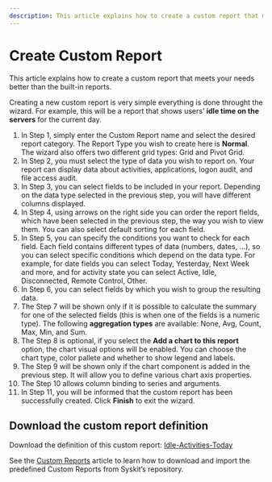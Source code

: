 ```yaml
---
description: This article explains how to create a custom report that meets your needs.
---
```


# Create Custom Report

This article explains how to create a custom report that meets your needs better than the built-in reports.

Creating a new custom report is very simple everything is done throught the wizard. For example, this will be a report that shows users’ **idle time on the servers** for the current day.

1. In Step 1, simply enter the Custom Report name and select the desired report category. The Report Type you wish to create here is **Normal**. The wizard also offers two different grid types: Grid and Pivot Grid.
2. In Step 2, you must select the type of data you wish to report on. Your report can display data about activities, applications, logon audit, and file access audit.
3. In Step 3, you can select fields to be included in your report. Depending on the data type selected in the previous step, you will have different columns displayed.
4. In Step 4, using arrows on the right side you can order the report fields, which have been selected in the previous step, the way you wish to view them. You can also select default sorting for each field.
5. In Step 5, you can specify the conditions you want to check for each field. Each field contains different types of data \(numbers, dates, …\), so you can select specific conditions which depend on the data type. For example, for date fields you can select Today, Yesterday, Next Week and more, and for activity state you can select Active, Idle, Disconnected, Remote Control, Other.
6. In Step 6, you can select fields by which you wish to group the resulting data.
7. The Step 7 will be shown only if it is possible to calculate the summary for one of the selected fields \(this is when one of the fields is a numeric type\). The following **aggregation types** are available: None, Avg, Count, Max, Min, and Sum.
8. The Step 8 is optional, if you select the **Add a chart to this report** option, the chart visual options will be enabled. You can choose the chart type, color pallete and whether to show legend and labels.
9. The Step 9 will be shown only if the chart component is added in the previous step. It will allow you to define various chart axis properties.
10. The Step 10 allows column binding to series and arguments.
11. In Step 11, you will be informed that the custom report has been successfully created. Click **Finish** to exit the wizard.

## Download the custom report definition

Download the definition of this custom report: [Idle-Activities-Today](https://github.com/SysKitTeam/docs-monitor/tree/638b3861bfa1518ebf7fe8a1f1706752bcf7bb98/_assets/Idle-Activities-Today.zip)

See the [Custom Reports](../../get-to-know-syskit-monitor/reports/custom-reports.md) article to learn how to download and import the predefined Custom Reports from Syskit’s repository.

